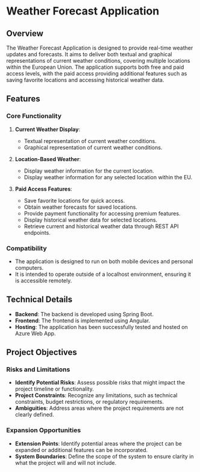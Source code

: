 # Weather Forecast Application

## Overview

The Weather Forecast Application is designed to provide real-time weather updates and forecasts. It aims to deliver both textual and graphical representations of current weather conditions, covering multiple locations within the European Union. The application supports both free and paid access levels, with the paid access providing additional features such as saving favorite locations and accessing historical weather data.

## Features

### Core Functionality

1. **Current Weather Display**:
    - Textual representation of current weather conditions.
    - Graphical representation of current weather conditions.

2. **Location-Based Weather**:
    - Display weather information for the current location.
    - Display weather information for any selected location within the EU.

3. **Paid Access Features**:
    - Save favorite locations for quick access.
    - Obtain weather forecasts for saved locations.
    - Provide payment functionality for accessing premium features.
    - Display historical weather data for selected locations.
    - Retrieve current and historical weather data through REST API endpoints.

### Compatibility

- The application is designed to run on both mobile devices and personal computers.
- It is intended to operate outside of a localhost environment, ensuring it is accessible remotely.

## Technical Details

- **Backend**: The backend is developed using Spring Boot.
- **Frontend**: The frontend is implemented using Angular.
- **Hosting**: The application has been successfully tested and hosted on Azure Web App.

## Project Objectives

### Risks and Limitations

- **Identify Potential Risks**: Assess possible risks that might impact the project timeline or functionality.
- **Project Constraints**: Recognize any limitations, such as technical constraints, budget restrictions, or regulatory requirements.
- **Ambiguities**: Address areas where the project requirements are not clearly defined.

### Expansion Opportunities

- **Extension Points**: Identify potential areas where the project can be expanded or additional features can be incorporated.
- **System Boundaries**: Define the scope of the system to ensure clarity in what the project will and will not include.

